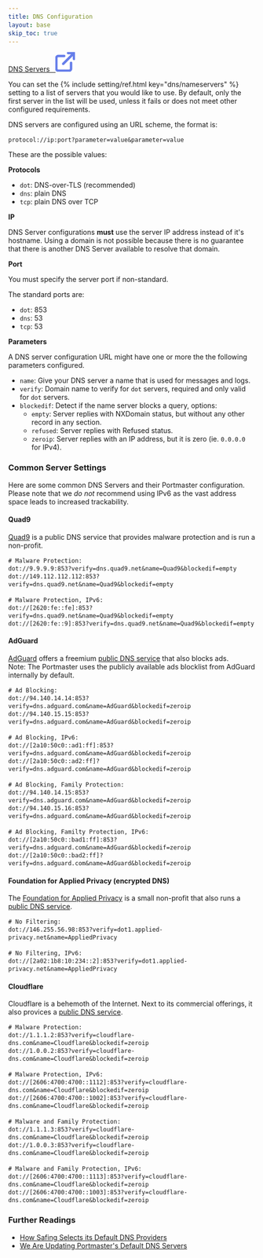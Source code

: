 ```yaml
---
title: DNS Configuration
layout: base
skip_toc: true
---
```


<a class="externalref" href="">
  <span>
    DNS Servers
    &nbsp;
    <img src="/assets/img/icons/external.svg">
  </span>
</a>

You can set the {% include setting/ref.html key="dns/nameservers" %} setting to a list of servers that you would like to use.
By default, only the first server in the list will be used, unless it fails or does not meet other configured requirements.

DNS servers are configured using an URL scheme, the format is:

```plain
protocol://ip:port?parameter=value&parameter=value
```

These are the possible values:

**Protocols**

  - `dot`: DNS-over-TLS (recommended)
  - `dns`: plain DNS
  - `tcp`: plain DNS over TCP

**IP**

DNS Server configurations **must** use the server IP address instead of it's hostname. Using a domain is not possible because there is no guarantee that there is another DNS Server available to resolve that domain.

**Port**

You must specify the server port if non-standard.

The standard ports are:

  - `dot`: 853
  - `dns`: 53
  - `tcp`: 53

**Parameters**

A DNS server configuration URL might have one or more the the following parameters configured.

- `name`: Give your DNS server a name that is used for messages and logs.
- `verify`: Domain name to verify for `dot` servers, required and only valid for `dot` servers.
- `blockedif`: Detect if the name server blocks a query, options:
  - `empty`: Server replies with NXDomain status, but without any other record in any section.
  - `refused`: Server replies with Refused status.
  - `zeroip`: Server replies with an IP address, but it is zero (ie. `0.0.0.0` for IPv4).

### Common Server Settings

Here are some common DNS Servers and their Portmaster configuration. Please note that we _do not_ recommend using IPv6 as the vast address space leads to increased trackability.

#### Quad9

[Quad9](https://quad9.org/) is a public DNS service that provides malware protection and is run a non-profit.

```
# Malware Protection:
dot://9.9.9.9:853?verify=dns.quad9.net&name=Quad9&blockedif=empty
dot://149.112.112.112:853?verify=dns.quad9.net&name=Quad9&blockedif=empty

# Malware Protection, IPv6:
dot://[2620:fe::fe]:853?verify=dns.quad9.net&name=Quad9&blockedif=empty
dot://[2620:fe::9]:853?verify=dns.quad9.net&name=Quad9&blockedif=empty
```

#### AdGuard

[AdGuard](https://adguard.com/) offers a freemium [public DNS service](https://adguard.com/en/adguard-dns/overview.html) that also blocks ads.  
Note: The Portmaster uses the publicly available ads blocklist from AdGuard internally by default.

```
# Ad Blocking:
dot://94.140.14.14:853?verify=dns.adguard.com&name=AdGuard&blockedif=zeroip
dot://94.140.15.15:853?verify=dns.adguard.com&name=AdGuard&blockedif=zeroip

# Ad Blocking, IPv6:
dot://[2a10:50c0::ad1:ff]:853?verify=dns.adguard.com&name=AdGuard&blockedif=zeroip
dot://[2a10:50c0::ad2:ff]?verify=dns.adguard.com&name=AdGuard&blockedif=zeroip

# Ad Blocking, Family Protection:
dot://94.140.14.15:853?verify=dns.adguard.com&name=AdGuard&blockedif=zeroip
dot://94.140.15.16:853?verify=dns.adguard.com&name=AdGuard&blockedif=zeroip

# Ad Blocking, Familty Protection, IPv6:
dot://[2a10:50c0::bad1:ff]:853?verify=dns.adguard.com&name=AdGuard&blockedif=zeroip
dot://[2a10:50c0::bad2:ff]?verify=dns.adguard.com&name=AdGuard&blockedif=zeroip
```

#### Foundation for Applied Privacy (encrypted DNS)

The [Foundation for Applied Privacy](https://applied-privacy.net/) is a small non-profit that also runs a [public DNS service](https://applied-privacy.net/services/dns/).

```
# No Filtering:
dot://146.255.56.98:853?verify=dot1.applied-privacy.net&name=AppliedPrivacy

# No Filtering, IPv6:
dot://[2a02:1b8:10:234::2]:853?verify=dot1.applied-privacy.net&name=AppliedPrivacy
```

#### Cloudflare

Cloudflare is a behemoth of the Internet. Next to its commercial offerings, it also provices a [public DNS service](https://1.1.1.1/dns/).

```
# Malware Protection:
dot://1.1.1.2:853?verify=cloudflare-dns.com&name=Cloudflare&blockedif=zeroip
dot://1.0.0.2:853?verify=cloudflare-dns.com&name=Cloudflare&blockedif=zeroip

# Malware Protection, IPv6:
dot://[2606:4700:4700::1112]:853?verify=cloudflare-dns.com&name=Cloudflare&blockedif=zeroip
dot://[2606:4700:4700::1002]:853?verify=cloudflare-dns.com&name=Cloudflare&blockedif=zeroip

# Malware and Family Protection:
dot://1.1.1.3:853?verify=cloudflare-dns.com&name=Cloudflare&blockedif=zeroip
dot://1.0.0.3:853?verify=cloudflare-dns.com&name=Cloudflare&blockedif=zeroip

# Malware and Family Protection, IPv6:
dot://[2606:4700:4700::1113]:853?verify=cloudflare-dns.com&name=Cloudflare&blockedif=zeroip
dot://[2606:4700:4700::1003]:853?verify=cloudflare-dns.com&name=Cloudflare&blockedif=zeroip
```

### Further Readings

- [How Safing Selects its Default DNS Providers](https://safing.io/blog/2020/07/07/how-safing-selects-its-default-dns-providers/)
- [We Are Updating Portmaster's Default DNS Servers](https://safing.io/blog/2020/07/07/we-are-updating-portmasters-default-dns-servers/)
